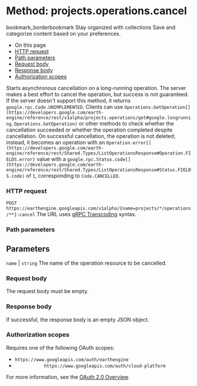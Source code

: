  
#  Method: projects.operations.cancel
bookmark_borderbookmark Stay organized with collections  Save and categorize content based on your preferences.
  * On this page
  * [HTTP request](https://developers.google.com/earth-engine/reference/rest/v1alpha/projects.operations/cancel#http-request)
  * [Path parameters](https://developers.google.com/earth-engine/reference/rest/v1alpha/projects.operations/cancel#path-parameters)
  * [Request body](https://developers.google.com/earth-engine/reference/rest/v1alpha/projects.operations/cancel#request-body)
  * [Response body](https://developers.google.com/earth-engine/reference/rest/v1alpha/projects.operations/cancel#response-body)
  * [Authorization scopes](https://developers.google.com/earth-engine/reference/rest/v1alpha/projects.operations/cancel#authorization-scopes)


Starts asynchronous cancellation on a long-running operation. The server makes a best effort to cancel the operation, but success is not guaranteed. If the server doesn't support this method, it returns `google.rpc.Code.UNIMPLEMENTED`. Clients can use `Operations.GetOperation[](https://developers.google.com/earth-engine/reference/rest/v1alpha/projects.operations/get#google.longrunning.Operations.GetOperation)` or other methods to check whether the cancellation succeeded or whether the operation completed despite cancellation. On successful cancellation, the operation is not deleted; instead, it becomes an operation with an `Operation.error[](https://developers.google.com/earth-engine/reference/rest/Shared.Types/ListOperationsResponse#Operation.FIELDS.error)` value with a `google.rpc.Status.code[](https://developers.google.com/earth-engine/reference/rest/Shared.Types/ListOperationsResponse#Status.FIELDS.code)` of `1`, corresponding to `Code.CANCELLED`.
### HTTP request
`POST https://earthengine.googleapis.com/v1alpha/{name=projects/*/operations/**}:cancel`
The URL uses [gRPC Transcoding](https://google.aip.dev/127) syntax.
### Path parameters
Parameters  
---  
`name` |  `string` The name of the operation resource to be cancelled.  
### Request body
The request body must be empty.
### Response body
If successful, the response body is an empty JSON object.
### Authorization scopes
Requires one of the following OAuth scopes:
  * `https://www.googleapis.com/auth/earthengine`
  * `           https://www.googleapis.com/auth/cloud-platform`


For more information, see the [OAuth 2.0 Overview](https://developers.google.com/identity/protocols/OAuth2).
